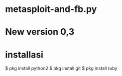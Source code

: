 # metasploit-and-fb.py
# New version 0,3 
# installasi
$ pkg install python2
$ pkg install git
$ pkg install ruby
